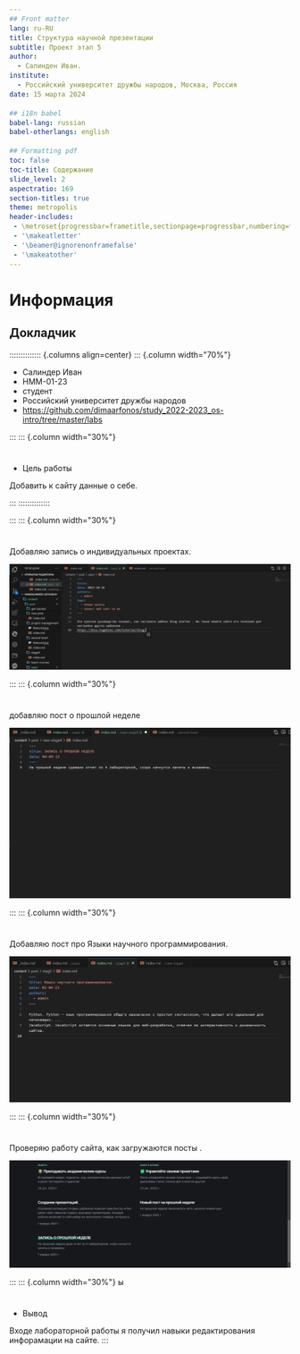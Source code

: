 ```yaml
---
## Front matter
lang: ru-RU
title: Структура научной презентации
subtitle: Проект этап 5
author:
  - Салинден Иван.
institute:
  - Российский университет дружбы народов, Москва, Россия
date: 15 марта 2024

## i18n babel
babel-lang: russian
babel-otherlangs: english

## Formatting pdf
toc: false
toc-title: Содержание
slide_level: 2
aspectratio: 169
section-titles: true
theme: metropolis
header-includes:
 - \metroset{progressbar=frametitle,sectionpage=progressbar,numbering=fraction}
 - '\makeatletter'
 - '\beamer@ignorenonframefalse'
 - '\makeatother'
---
```


# Информация

## Докладчик

:::::::::::::: {.columns align=center}
::: {.column width="70%"}

  * Салиндер Иван
  * НММ-01-23
  * студент
  * Российский университет дружбы народов
  * <https://github.com/dimaarfonos/study_2022-2023_os-intro/tree/master/labs>

:::
::: {.column width="30%"}

# 
-  Цель работы

Добавить к сайту данные о себе.

:::
::::::::::::::

:::
::: {.column width="30%"}

#
Добавляю запись о индивидуальных проектах.

![.](image/1.png)

:::
::: {.column width="30%"}

#
добавляю пост о прошлой неделе 

![пост 1](image/2.png)

:::
::: {.column width="30%"}

#
Добавляю пост про  Языки научного программирования.


![Пост 2](image/5.png)

:::
::: {.column width="30%"}


#
Проверяю работу сайта, как загружаются посты .


![Пост 2](image/3.png)

:::
::: {.column width="30%"}
ы
# 
- Вывод

 Входе лабораторной работы я получил навыки редактирования инфорамации на сайте.
:::